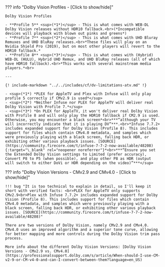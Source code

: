 <!-- markdownlint-disable MD041-->
??? info "Dolby Vision Profiles - [Click to show/hide]"

    Dolby Vision Profiles

    - **Profile 5** <sup>(*1*)</sup> - This is what comes with WEB-DL Dolby Vision releases without HDR10 fallback.<br>(*Incompatible devices will playback with blown out pinks and greens*)
    - **Profile 7** <sup>(*2*)</sup> - This is what comes with UHD Bluray Remuxes and UHD BluRay releases.<br>*These files will play on an Nvidia Shield Pro (2019), but on most other players will revert to the HDR10 fallback.*
    - **Profile 8** <sup>(*3*)</sup> - This is what comes with (Hybrid) WEB-DL (HULU), Hybrid UHD Remux, and UHD BluRay releases (all of which have HDR10 fallback).<br>*This works with several mainstream media players.*<br>

    ---

    {! include-markdown "../../includes/cf/dv-limitations-atv.md" !}

    - <sup>(*1*) *PLEX for AppleTV and Plex with Infuse will only play profile 5 correctly if CMv2.9 is used*</sup>
    - <sup>(*2*) *Neither Infuse nor PLEX for AppleTV will deliver real Dolby Vision with Profile 7.*</sup>
    - <sup>(*3*) *On PLEX for AppleTV, it won't deliver real Dolby Vision with Profile 8 and will only play the HDR10 fallback if CM2.9 is used. Otherwise, you may encounter a black screen*<br>***“although your TV will incorrectly indicate that it is playing DV”***.<br>*Infuse 7.7.2+ includes expanded support for Dolby Vision (Profile 8). This includes support for files which contain CMv4.0 metadata, and samples which were previously playing with a black screen, falling back HDR, or exhibiting other various playback issues. [SOURCE](https://community.firecore.com/t/infuse-7-7-2-now-available/48208){:target="\_blank" rel="noopener noreferrer"}*<br>***“Ensure you set the Extended Dolby Vision settings to Limited (prefer accuracy), Convert P8 to P5 (when possible), and play other P8 as HDR (output will switch to either DoVi or HDR depending on the video)”***</sup>

??? info "Dolby Vision Versions - CMv2.9 and CMv4.0 - [Click to show/hide]"

    !!! bug "It is too technical to explain in detail, so I'll keep it short with verified facts: <br>PLEX for AppleTV only supports CMv2.9<br>Plex with Infuse 7.7.2+ includes expanded support for Dolby Vision (Profile 8). This includes support for files which contain CMv4.0 metadata, and samples which were previously playing with a black screen, falling back HDR, or exhibiting other various playback issues. [SOURCE](https://community.firecore.com/t/infuse-7-7-2-now-available/48208)"

    There are two versions of Dolby Vision, namely CMv2.9 and CMv4.0. CMv4.0 uses an improved algorithm and a superior tone curve, allowing for better mapping and more controls during the Dolby Vision trim pass process.

    More info about the different Dolby Vision Versions: [Dolby Vision Versions - CMv2.9 vs. CMv4.0](https://professionalsupport.dolby.com/s/article/When-should-I-use-CM-v2-9-or-CM-v4-0-and-can-I-convert-between-them?language=en_US)
<!-- markdownlint-enable MD041-->

